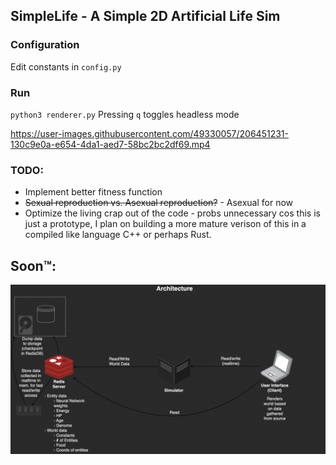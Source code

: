 ## SimpleLife - A Simple 2D Artificial Life Sim

### Configuration
Edit constants in `config.py`

### Run
`python3 renderer.py`
Pressing `q` toggles headless mode

https://user-images.githubusercontent.com/49330057/206451231-130c9e0a-e654-4da1-aed7-58bc2bc2df69.mp4


### TODO:
 - Implement better fitness function
 - ~~Sexual reproduction vs. Asexual reproduction?~~ - Asexual for now
 - Optimize the living crap out of the code - probs unnecessary cos this is just a prototype, I plan on building a more mature verison of this in a compiled like language C++ or perhaps Rust.

## Soon™:
![architecture](./imgs/architecture.png)